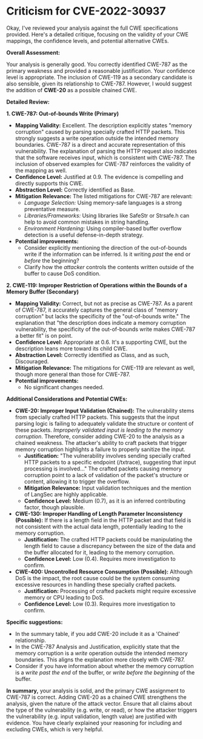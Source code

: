 # Criticism for CVE-2022-30937

Okay, I've reviewed your analysis against the full CWE specifications provided. Here's a detailed critique, focusing on the validity of your CWE mappings, the confidence levels, and potential alternative CWEs.

**Overall Assessment:**

Your analysis is generally good. You correctly identified CWE-787 as the primary weakness and provided a reasonable justification. Your confidence level is appropriate. The inclusion of CWE-119 as a secondary candidate is also sensible, given its relationship to CWE-787. However, I would suggest the addition of **CWE-20** as a possible chained CWE.

**Detailed Review:**

**1. CWE-787: Out-of-bounds Write (Primary)**

*   **Mapping Validity:** Excellent. The description explicitly states "memory corruption" caused by parsing specially crafted HTTP packets. This strongly suggests a write operation outside the intended memory boundaries. CWE-787 is a direct and accurate representation of this vulnerability. The explanation of parsing the HTTP request also indicates that the software receives input, which is consistent with CWE-787. The inclusion of observed examples for CWE-787 reinforces the validity of the mapping as well.
*   **Confidence Level:** Justified at 0.9. The evidence is compelling and directly supports this CWE.
*   **Abstraction Level:** Correctly identified as Base.
*   **Mitigation Relevance:** The listed mitigations for CWE-787 are relevant:
    *   *Language Selection:* Using memory-safe languages is a strong preventative measure.
    *   *Libraries/Frameworks:* Using libraries like SafeStr or Strsafe.h can help to avoid common mistakes in string handling.
    *   *Environment Hardening:* Using compiler-based buffer overflow detection is a useful defense-in-depth strategy.
*   **Potential improvements:**
    *   Consider explicitly mentioning the direction of the out-of-bounds write if the information can be inferred. Is it writing *past* the end or *before* the beginning?
    *   Clarify how the *attacker* controls the contents written outside of the buffer to cause DoS condition.

**2. CWE-119: Improper Restriction of Operations within the Bounds of a Memory Buffer (Secondary)**

*   **Mapping Validity:**  Correct, but not as precise as CWE-787. As a parent of CWE-787, it accurately captures the general class of "memory corruption" but lacks the specificity of the "out-of-bounds write." The explanation that "the description does indicate a memory corruption vulnerability, the specificity of the out-of-bounds write makes CWE-787 a better fit" is on point.
*   **Confidence Level:**  Appropriate at 0.6. It's a supporting CWE, but the description leans more toward its child CWE.
*   **Abstraction Level:** Correctly identified as Class, and as such, Discouraged.
*   **Mitigation Relevance:** The mitigations for CWE-119 are relevant as well, though more general than those for CWE-787.
*   **Potential improvements:**
    *   No significant changes needed.

**Additional Considerations and Potential CWEs:**

*   **CWE-20: Improper Input Validation (Chained):**  The vulnerability stems from specially crafted HTTP packets. This suggests that the input parsing logic is failing to adequately validate the structure or content of these packets. *Improperly validated input is leading to the memory corruption*.  Therefore, consider adding CWE-20 to the analysis as a chained weakness. The attacker's ability to craft packets that trigger memory corruption highlights a failure to properly sanitize the input.
    *   **Justification:** "The vulnerability involves sending specially crafted HTTP packets to a specific endpoint (/txtrace), suggesting that input processing is involved..." The crafted packets causing memory corruption point to a lack of validation of the packet's structure or content, allowing it to trigger the overflow.
    *   **Mitigation Relevance:** Input validation techniques and the mention of LangSec are highly applicable.
    *   **Confidence Level:** Medium (0.7), as it is an inferred contributing factor, though plausible.
*   **CWE-130: Improper Handling of Length Parameter Inconsistency (Possible):** If there is a length field in the HTTP packet and that field is not consistent with the actual data length, potentially leading to the memory corruption.
    *   **Justification:** The crafted HTTP packets could be manipulating the length field to cause a discrepancy between the size of the data and the buffer allocated for it, leading to the memory corruption.
    *   **Confidence Level:** Low (0.4). Requires more investigation to confirm.
*   **CWE-400: Uncontrolled Resource Consumption (Possible):** Although DoS is the impact, the root cause could be the system consuming excessive resources in handling these specially crafted packets.
    *   **Justification:** Processing of crafted packets might require excessive memory or CPU leading to DoS.
    *   **Confidence Level:** Low (0.3). Requires more investigation to confirm.

**Specific suggestions:**

*   In the summary table, if you add CWE-20 include it as a 'Chained' relationship.
*   In the CWE-787 Analysis and Justification, explicitly state that the memory corruption is a *write* operation outside the intended memory boundaries. This aligns the explanation more closely with CWE-787.
*   Consider if you have information about whether the memory corruption is a *write past the end* of the buffer, or *write before the beginning* of the buffer.

**In summary,** your analysis is solid, and the primary CWE assignment to CWE-787 is correct. Adding CWE-20 as a chained CWE strengthens the analysis, given the nature of the attack vector. Ensure that all claims about the type of the vulnerability (e.g. write, or read), or how the attacker triggers the vulnerability (e.g. input validation, length value) are justified with evidence. You have clearly explained your reasoning for including and excluding CWEs, which is very helpful.